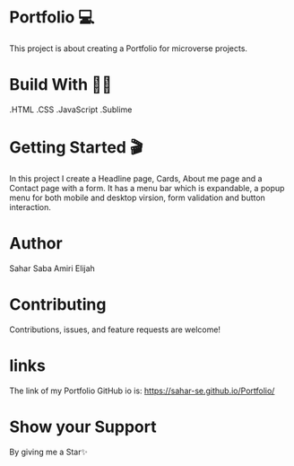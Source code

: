 # Portfolio 💻
This project is about creating a Portfolio for microverse projects.

# Build With 👩‍🔧
.HTML
.CSS
.JavaScript
.Sublime

# Getting Started 🎬
In this project I create a Headline page, Cards, About me page and a Contact page with a form. It has a menu bar which is expandable, a popup menu for both mobile and desktop virsion, form validation and button interaction. 

# Author
Sahar Saba Amiri
Elijah

# Contributing
Contributions, issues, and feature requests are welcome!

# links
The link of my Portfolio GitHub io is:  https://sahar-se.github.io/Portfolio/

# Show your Support
By giving me a Star✨
